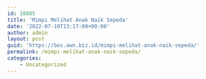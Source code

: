 ```yaml
---
id: 18085
title: 'Mimpi Melihat Anak Naik Sepeda'
date: '2022-07-19T13:17:09+00:00'
author: admin
layout: post
guid: 'https://bos.awn.biz.id/mimpi-melihat-anak-naik-sepeda/'
permalink: /mimpi-melihat-anak-naik-sepeda/
categories:
    - Uncategorized
---
```


